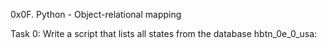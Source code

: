 0x0F. Python - Object-relational mapping 

Task 0: Write a script that lists all states from the database hbtn_0e_0_usa: 

